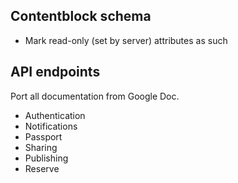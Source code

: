 
Contentblock schema
-------------
* Mark read-only (set by server) attributes as such


API endpoints
-------------
Port all documentation from Google Doc.

* Authentication
* Notifications
* Passport
* Sharing
* Publishing
* Reserve
